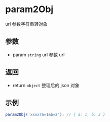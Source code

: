 # param2Obj

url 参数字符串转对象

## 参数

- param `string` url 参数 url

## 返回

- return `object` 整理后的 json 对象

## 示例

```js
param2Obj('xxxx?a=1&b=2'); // { a: 1, b: 2 }
```

